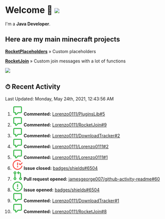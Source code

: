 # Welcome 👋 ![](https://hit.yhype.me/github/profile?user_id=69311874)

I'm a **Java Developer**.

## Here are my main minecraft projects

**[RocketPlaceholders](https://github.com/Lorenzo0111/RocketPlaceholders)** » Custom placeholders

**[RocketJoin](https://github.com/Lorenzo0111/RocketJoin)** » Custom join messages with a lot of functions

[![](https://github-readme-stats.vercel.app/api?username=Lorenzo0111&show_icons=true&count_private=true)](https://github.com/Lorenzo0111)

## ⏱ Recent Activity

<!--RECENT_ACTIVITY:last_update-->
Last Updated: Monday, May 24th, 2021, 12:43:56 AM
<!--RECENT_ACTIVITY:last_update_end-->

<!--RECENT_ACTIVITY:start-->
1. ![comment] **Commented:** [Lorenzo0111/PluginsLib#5](https://github.com/Lorenzo0111/PluginsLib/issues/5)
2. ![comment] **Commented:** [Lorenzo0111/RocketJoin#9](https://github.com/Lorenzo0111/RocketJoin/issues/9)
3. ![comment] **Commented:** [Lorenzo0111/DownloadTracker#2](https://github.com/Lorenzo0111/DownloadTracker/issues/2)
4. ![comment] **Commented:** [Lorenzo0111/Lorenzo0111#2](https://github.com/Lorenzo0111/Lorenzo0111/issues/2)
5. ![comment] **Commented:** [Lorenzo0111/Lorenzo0111#1](https://github.com/Lorenzo0111/Lorenzo0111/issues/1)
6. ![issueClosed] **Issue closed:** [badges/shields#6504](https://github.com/badges/shields/issues/6504)
7. ![pullRequestOpened] **Pull request opened:** [jamesgeorge007/github-activity-readme#60](https://github.com/jamesgeorge007/github-activity-readme/pull/60)
8. ![issueOpened] **Issue opened:** [badges/shields#6504](https://github.com/badges/shields/issues/6504)
9. ![comment] **Commented:** [Lorenzo0111/DownloadTracker#1](https://github.com/Lorenzo0111/DownloadTracker/issues/1)
10. ![comment] **Commented:** [Lorenzo0111/RocketJoin#8](https://github.com/Lorenzo0111/RocketJoin/issues/8)
<!--RECENT_ACTIVITY:end-->

[issueOpened]: https://github.com/Lorenzo0111/Lorenzo0111/raw/main/media/IssueOpened.svg
[issueClosed]: https://github.com/Lorenzo0111/Lorenzo0111/raw/main/media/IssueClosed.svg
[pullRequestOpened]: https://github.com/Lorenzo0111/Lorenzo0111/raw/main/media/PullRequestOpened.svg
[pullRequestClosed]: https://github.com/Lorenzo0111/Lorenzo0111/raw/main/media/PullRequestClosed.svg
[pullRequestMerged]: https://github.com/Lorenzo0111/Lorenzo0111/raw/main/media/PullRequestMerged.svg
[comment]: https://github.com/Lorenzo0111/Lorenzo0111/raw/main/media/Comment.svg
